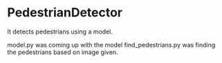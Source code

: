 # PedestrianDetector
 It detects pedestrians using a model. 

model.py was coming up with the model 
find_pedestrians.py was finding the pedestrians based on image given. 